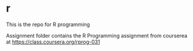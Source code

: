 # r
This is the repo for R programming

Assignment folder contains the R Programming assignment from courserea at
https://class.coursera.org/rprog-031

